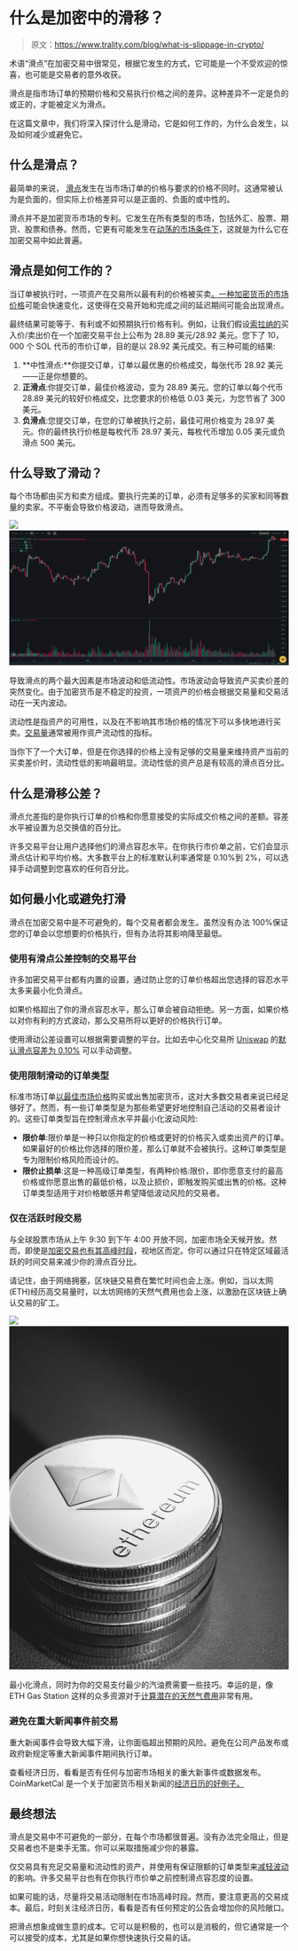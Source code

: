 # 什么是加密中的滑移？

> 原文：<https://www.trality.com/blog/what-is-slippage-in-crypto/>

术语“滑点”在加密交易中很常见，根据它发生的方式，它可能是一个不受欢迎的惊喜，也可能是交易者的意外收获。

滑点是指市场订单的预期价格和交易执行价格之间的差异。这种差异不一定是负的或正的，才能被定义为滑点。

在这篇文章中，我们将深入探讨什么是滑动，它是如何工作的，为什么会发生，以及如何减少或避免它。

## 什么是滑点？

最简单的来说， [滑点](https://coinmarketcap.com/alexandria/glossary/slippage)发生在当市场订单的价格与要求的价格不同时。这通常被认为是负面的，但实际上价格差异可以是正面的、负面的或中性的。

滑点并不是加密货币市场的专利。它发生在所有类型的市场，包括外汇、股票、期货、股票和债券。然而，它更有可能发生在[动荡的市场条件下](/blog/staying-disciplined)，这就是为什么它在加密交易中如此普遍。

## 滑点是如何工作的？

当订单被执行时，一项资产在交易所以最有利的价格被买卖[。一种](/blog/best-crypto-exchanges)[加密货币的市场价格](/blog/how-does-cryptocurrency-gain-value)可能会快速变化，这使得在交易开始和完成之间的延迟期间可能会出现滑点。

最终结果可能等于、有利或不如预期执行价格有利。例如，让我们假设[索拉纳的](https://solana.com/)买入价/卖出价在一个加密交易平台上公布为 28.89 美元/28.92 美元。您下了 10，000 个 SOL 代币的市价订单，目的是以 28.92 美元成交。有三种可能的结果:

1.  **中性滑点:**你提交订单，订单以最优惠的价格成交，每张代币 28.92 美元——正是你想要的。
2.  **正滑点**:你提交订单，最佳价格波动，变为 28.89 美元。您的订单以每个代币 28.89 美元的较好价格成交，比您要求的价格低 0.03 美元，为您节省了 300 美元。
3.  **负滑点**:您提交订单，在您的订单被执行之前，最佳可用价格变为 28.97 美元。你的最终执行价格是每枚代币 28.97 美元，每枚代币增加 0.05 美元或负滑点 500 美元。

## **什么导致了滑动？**

每个市场都由买方和卖方组成。要执行完美的订单，必须有足够多的买家和同等数量的卖家。不平衡会导致价格波动，进而导致滑点。

![](img/7e4e2738b4faa742af242135bbacbc32.png)![Bitcoin, BTC price, crypto, charts](img/f1a530aaf3cd7344c663ff1299864fe5.png)





导致滑点的两个最大因素是市场波动和低流动性。市场波动会导致资产买卖价差的突然变化。由于加密货币是不稳定的投资，一项资产的价格会根据交易量和交易活动在一天内波动。

流动性是指资产的可用性，以及在不影响其市场价格的情况下可以多快地进行买卖。[交易量](/blog/what-does-market-cap-mean-in-crypto)通常被用作资产流动性的指标。

当你下了一个大订单，但是在你选择的价格上没有足够的交易量来维持资产当前的买卖差价时，流动性低的影响最明显。流动性低的资产总是有较高的滑点百分比。

## 什么是滑移公差？

滑点允差指的是你执行订单的价格和你愿意接受的实际成交价格之间的差额。容差水平被设置为总交换值的百分比。

许多交易平台让用户选择他们的滑点容忍水平。在你执行市价单之前，它们会显示滑点估计和平均价格。大多数平台上的标准默认利率通常是 0.10%到 2%，可以选择手动调整到您喜欢的任何百分比。

## **如何最小化或避免打滑**

滑点在加密交易中是不可避免的，每个交易者都会发生。虽然没有办法 100%保证您的订单会以您想要的价格执行，但有办法将其影响降至最低。

### **使用有滑点公差控制的交易平台**

许多加密交易平台都有内置的设置，通过防止您的订单价格超出您选择的容忍水平太多来最小化负滑点。

如果价格超出了你的滑点容忍水平，那么订单会被自动拒绝。另一方面，如果价格以对你有利的方式波动，那么交易所将以更好的价格执行订单。

使用滑动公差设置可以根据需要调整的平台。比如去中心化交易所 [Uniswap](https://uniswap.org/) 的[默认滑点容差为 0.10%](https://app.uniswap.org/#/swap?chain=mainnet) 可以手动调整。

### **使用限制滑动的订单类型**

标准市场订单[以最佳市场价格](/blog/closing-trades)购买或出售加密货币，这对大多数交易者来说已经足够好了。然而，有一些订单类型是为那些希望更好地控制自己活动的交易者设计的。这些订单类型旨在控制滑点水平并最小化波动风险:

*   **限价单**:限价单是一种只以你指定的价格或更好的价格买入或卖出资产的订单。如果最好的价格比你选择的限价差，那么订单就不会被执行。这种订单类型是专为限制价格风险而设计的。
*   **限价止损单**:这是一种高级订单类型，有两种价格:限价，即你愿意支付的最高价格或你愿意出售的最低价格，以及止损价，即触发购买或出售的价格。这种订单类型适用于对价格敏感并希望降低波动风险的交易者。

### **仅在活跃时段交易**

与全球股票市场从上午 9:30 到下午 4:00 开放不同，加密市场全天候开放。然而，即使是[加密交易也有其高峰时段](/blog/best-time-buy-crypto)，视地区而定。你可以通过只在特定区域最活跃的时间交易来减少你的滑点百分比。

请记住，由于网络拥塞，区块链交易费在繁忙时间也会上涨。例如，当以太网(ETH)经历高交易量时，以太坊网络的天然气费用也会上涨，以激励在区块链上确认交易的矿工。

![](img/e7ac28a12e98a00c1a45f4b52acb1d72.png)![Ethereum, ETH, crypto](img/003e10a4181094d10b833fb8cc1b5e6b.png)





最小化滑点，同时为你的交易支付最少的汽油费需要一些技巧。幸运的是，像 ETH Gas Station 这样的众多资源对于[计算潜在的天然气费用](https://ethgasstation.info/)非常有用。

### **避免在重大新闻事件前交易**

重大新闻事件会导致大幅下滑，让你面临超出预期的风险。避免在公司产品发布或政府新规定等重大新闻事件期间执行订单。

查看经济日历，看看是否有任何与加密市场相关的重大新事件或数据发布。CoinMarketCal 是一个关于加密货币相关新闻的[经济日历的好例子。](https://coinmarketcal.com/en/)

## **最终想法**

滑点是交易中不可避免的一部分，在每个市场都很普遍。没有办法完全阻止，但是交易者也不是束手无策。你可以采取措施减少你的暴露。

仅交易具有充足交易量和流动性的资产，并使用有保证限额的订单类型来[减轻波动](/blog/optimizing-crypto-trading-strategies)的影响。许多交易平台也有在你执行市价单之前控制滑点容忍度的设置。

如果可能的话，尽量将交易活动限制在市场高峰时段。然而，要注意更高的交易成本。最后，时刻关注经济日历，看看是否有任何预定的公告会增加你的风险敞口。

把滑点想象成做生意的成本。它可以是积极的，也可以是消极的，但它通常是一个可以接受的成本，尤其是如果你想快速执行交易的话。